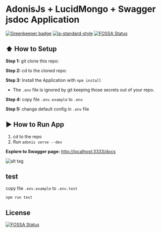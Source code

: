 # AdonisJs + LucidMongo + Swagger jsdoc Application



[![Greenkeeper badge](https://badges.greenkeeper.io/duyluonglc/adonis-mongodb-boilerplate.svg)](https://greenkeeper.io/)
[![js-standard-style](https://img.shields.io/badge/code%20style-standard-brightgreen.svg?style=flat)](http://standardjs.com/)
[![FOSSA Status](https://app.fossa.io/api/projects/git%2Bgithub.com%2Fduyluonglc%2Fadonis-mongodb-boilerplate.svg?type=shield)](https://app.fossa.io/projects/git%2Bgithub.com%2Fduyluonglc%2Fadonis-mongodb-boilerplate?ref=badge_shield)

## :arrow_up: How to Setup

**Step 1:** git clone this repo:

**Step 2:** cd to the cloned repo:

**Step 3:** Install the Application with `npm install`

* The `.env` file is ignored by git keeping those secrets out of your repo.

**Step 4:** copy file `.env.example` to `.env`

**Step 5:** change default config in `.env` file

## :arrow_forward: How to Run App

1. cd to the repo
2. Run `adonis serve --dev`

**Explore to Swagger page:**
 [http://localhost:3333/docs](http://localhost:3333/docs)
 
 ![alt tag](screen-shoot.png)

 ## test
 
 copy file `.env.example` to `.env.test`
 
 `npm run test`


## License
[![FOSSA Status](https://app.fossa.io/api/projects/git%2Bgithub.com%2Fduyluonglc%2Fadonis-mongodb-boilerplate.svg?type=large)](https://app.fossa.io/projects/git%2Bgithub.com%2Fduyluonglc%2Fadonis-mongodb-boilerplate?ref=badge_large)